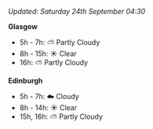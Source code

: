 *Updated: Saturday 24th September 04:30*

**Glasgow**

* 5h - 7h: :partly_sunny: Partly Cloudy
* 8h - 15h: :sunny: Clear
* 16h: :partly_sunny: Partly Cloudy

**Edinburgh**

* 5h - 7h: :cloud: Cloudy
* 8h - 14h: :sunny: Clear
* 15h, 16h: :partly_sunny: Partly Cloudy
